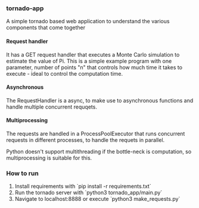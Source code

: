 ### tornado-app

A simple tornado based web application to understand the various components that come together

#### Request handler

It has a GET request handler that executes a Monte Carlo simulation to estimate the value of Pi. This is a simple example program with one parameter, number of points "n" that controls how much time it takes to execute - ideal to control the computation time.  

#### Asynchronous

The RequestHandler is a async, to make use to asynchronous functions and handle multiple concurrent requqets. 

#### Multiprocessing

The requests are handled in a ProcessPoolExecutor that runs concurrent requests in different processes, to handle the requets in parallel. 

Python doesn't support multithreading if the bottle-neck is computation, so multiprocessing is suitable for this. 


### How to run

<ol>
    <li>Install requirements with `pip install -r requirements.txt`</li>
    <li>Run the tornado server with `python3 tornado_app/main.py`</li>
    <li>Navigate to localhost:8888 or execute `python3 make_requests.py`</li>
</ol>  
